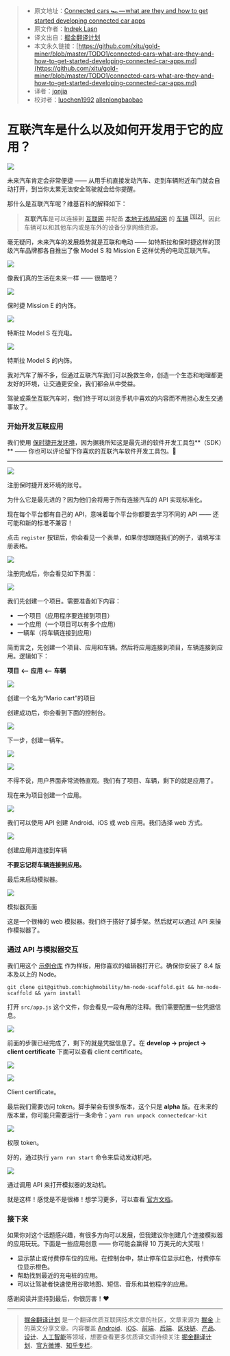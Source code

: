 > * 原文地址：[Connected cars 🏎 — what are they and how to get started developing connected car apps](https://hackernoon.com/connected-cars-what-are-they-and-how-to-get-started-developing-connected-car-apps-5c6fbbf1f157)
> * 原文作者：[Indrek Lasn](https://hackernoon.com/@wesharehoodies?source=post_header_lockup)
> * 译文出自：[掘金翻译计划](https://github.com/xitu/gold-miner)
> * 本文永久链接：[https://github.com/xitu/gold-miner/blob/master/TODO1/connected-cars-what-are-they-and-how-to-get-started-developing-connected-car-apps.md](https://github.com/xitu/gold-miner/blob/master/TODO1/connected-cars-what-are-they-and-how-to-get-started-developing-connected-car-apps.md)
> * 译者：[jonjia](https://github.com/jonjia)
> * 校对者：[luochen1992](https://github.com/luochen1992) [allenlongbaobao](https://github.com/allenlongbaobao)

# 互联汽车是什么以及如何开发用于它的应用？

![](https://cdn-images-1.medium.com/max/2000/1*12wBTceui8136CzD6OiIvQ.png)

未来汽车肯定会非常便捷 —— 从用手机直接发动汽车、走到车辆附近车门就会自动打开，到当你太累无法安全驾驶就会给你提醒。

那什么是互联汽车呢？维基百科的解释如下：

> **互联汽车**是可以连接到 [互联网](https://en.wikipedia.org/wiki/Internet) 并配备 [本地无线局域网](https://en.wikipedia.org/wiki/Wireless_local_area_network) 的 [车辆](https://en.wikipedia.org/wiki/Car) <sup><a href="https://en.wikipedia.org/wiki/Connected_car#cite_note-1">[1]</a></sup><sup><a href="https://en.wikipedia.org/wiki/Connected_car#cite_note-2">[2]</a></sup>。因此车辆可以和其他车内或是车外的设备分享网络资源。

毫无疑问，未来汽车的发展趋势就是互联和电动 —— 如特斯拉和保时捷这样的顶级汽车品牌都各自推出了像 Model S 和 Mission E 这样优秀的电动互联汽车。

![](https://cdn-images-1.medium.com/max/800/1*rg5RTZz36b3uDlNFyO-ZLw.jpeg)

像我们真的生活在未来一样 —— 很酷吧？

![](https://cdn-images-1.medium.com/max/800/1*IKj1zBUxGRi8KJyZRDttQg.png)

保时捷 Mission E 的内饰。

![](https://cdn-images-1.medium.com/max/800/1*IcHcbtfttiloO0g79oxuDQ.jpeg)

特斯拉 Model S 在充电。

![](https://cdn-images-1.medium.com/max/800/1*b5UsurrQR5r0WfmQdzCJ8w.png)

特斯拉 Model S 的内饰。

我对汽车了解不多，但通过互联汽车我们可以挽救生命，创造一个生态和地理都更友好的环境，让交通更安全，我们都会从中受益。

驾驶或乘坐互联汽车时，我们终于可以浏览手机中喜欢的内容而不用担心发生交通事故了。

### 开始开发互联应用

我们使用 [保时捷开发环境](http://www.porsche-next-oi-competition.com/)，因为据我所知这是最先进的软件开发工具包**（SDK）** —— 你也可以评论留下你喜欢的互联汽车软件开发工具包。🙂

* * *

![](https://cdn-images-1.medium.com/max/800/1*WGgGSvhOqtub4c9A5gL2Zg.jpeg)

注册保时捷开发环境的账号。

为什么它是最先进的？因为他们会将用于所有连接汽车的 API 实现标准化。

现在每个平台都有自己的 API，意味着每个平台你都要去学习不同的 API —— 还可能和新的标准不兼容！

点击 `register` 按钮后，你会看见一个表单，如果你想跟随我们的例子，请填写注册表格。

![](https://cdn-images-1.medium.com/max/800/1*VDeaEEOZkcJNdc10iO2Wlw.png)

注册完成后，你会看见如下界面：

![](https://cdn-images-1.medium.com/max/800/1*nixNnTtGS0rpma2uFY3R0g.png)

我们先创建一个项目。需要准备如下内容：

* 一个项目（应用程序要连接到项目）
* 一个应用（一个项目可以有多个应用）
* 一辆车（将车辆连接到应用）

简而言之，先创建一个项目、应用和车辆。然后将应用连接到项目，车辆连接到应用。逻辑如下：

**项目** **⟵** **应用** **⟵** **车辆**

![](https://cdn-images-1.medium.com/max/800/1*44xqjBlq7MV1PLTZNaVAEw.png)

创建一个名为“Mario cart”的项目

创建成功后，你会看到下面的控制台。

![](https://cdn-images-1.medium.com/max/800/1*rsmN2x0l8OIbG9CcAatMzQ.png)

下一步，创建一辆车。

![](https://cdn-images-1.medium.com/max/800/1*ubLnPZ9W1yiFhcUMeue8Aw.png)

![](https://cdn-images-1.medium.com/max/800/1*Vf1MotKtmqOgEf0p-8IGZA.gif)

不得不说，用户界面非常流畅直观。我们有了项目、车辆，剩下的就是应用了。

现在来为项目创建一个应用。

![](https://cdn-images-1.medium.com/max/800/1*dS-UFNGRQcCj-GUgk-WAcg.png)

我们可以使用 API 创建 Android、iOS 或 web 应用。我们选择 web 方式。

![](https://cdn-images-1.medium.com/max/800/1*9_uRbNTWH__yTd8I3S_i7Q.gif)

创建应用并连接到车辆

**不要忘记将车辆连接到应用。**

最后来启动模拟器。

![](https://cdn-images-1.medium.com/max/800/1*oVCeK-HBPpmxicN2PC_EHQ.gif)

模拟器页面

这是一个很棒的 web 模拟器。我们终于搭好了脚手架。然后就可以通过 API 来操作模拟器了。

### 通过 API 与模拟器交互

我们用这个 [示例仓库](https://github.com/highmobility/hm-node-scaffold) 作为样板，用你喜欢的编辑器打开它。确保你安装了 8.4 版本及以上的 Node。

```
git clone git@github.com:highmobility/hm-node-scaffold.git && hm-node-scaffold && yarn install
```

打开 `src/app.js` 这个文件，你会看见一段有用的注释。我们需要配置一些凭据信息。

![](https://cdn-images-1.medium.com/max/800/1*PKp-FNVP041G28CufYLKvA.png)

前面的步骤已经完成了，剩下的就是凭据信息了。在 **develop → project → client certificate** 下面可以查看 client certificate。

![](https://cdn-images-1.medium.com/max/800/1*wJzxuWTrg8dL6BQU7r6GLA.gif)

![](https://cdn-images-1.medium.com/max/400/1*lfirzUldQrZht-pjIaH_5Q.png)

Client certificate。

最后我们需要访问 token。脚手架会有很多版本，这个只是 **alpha** 版。在未来的版本里，你可能只需要运行一条命令：`yarn run unpack connectedcar-kit`

![](https://cdn-images-1.medium.com/max/800/1*tDU6p4cs2Cgg2m3rhdM1rw.gif)

权限 token。

好的，通过执行 `yarn run start` 命令来启动发动机吧。

![](https://cdn-images-1.medium.com/max/800/1*d7-z0M6os0CLUgro0BwZ4g.gif)

通过调用 API 来打开模拟器的发动机。

就是这样！感觉是不是很棒！想学习更多，可以查看 [官方文档](https://workspace.porsche-next-oi-competition.com/#/learn/tutorials/sdk/node-js/)。

### 接下来

如果你对这个话题感兴趣，有很多方向可以发展，但我建议你创建几个连接模拟器的应用玩玩。下面是一些应用创意 —— 你可能会赢得 10 万美元的大奖哦！

* 显示禁止或付费停车位的应用。在控制台中，禁止停车位显示红色，付费停车位显示橙色。
* 帮助找到最近的充电桩的应用。
* 可以让驾驶者快速使用谷歌地图、短信、音乐和其他程序的应用。

感谢阅读并坚持到最后，你很厉害！❤


---

> [掘金翻译计划](https://github.com/xitu/gold-miner) 是一个翻译优质互联网技术文章的社区，文章来源为 [掘金](https://juejin.im) 上的英文分享文章。内容覆盖 [Android](https://github.com/xitu/gold-miner#android)、[iOS](https://github.com/xitu/gold-miner#ios)、[前端](https://github.com/xitu/gold-miner#前端)、[后端](https://github.com/xitu/gold-miner#后端)、[区块链](https://github.com/xitu/gold-miner#区块链)、[产品](https://github.com/xitu/gold-miner#产品)、[设计](https://github.com/xitu/gold-miner#设计)、[人工智能](https://github.com/xitu/gold-miner#人工智能)等领域，想要查看更多优质译文请持续关注 [掘金翻译计划](https://github.com/xitu/gold-miner)、[官方微博](http://weibo.com/juejinfanyi)、[知乎专栏](https://zhuanlan.zhihu.com/juejinfanyi)。
